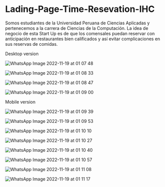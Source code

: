 # Lading-Page-Time-Resevation-IHC
Somos estudiantes de la Universidad Peruana de Ciencias Aplicadas y pertenecemos a la carrera de Ciencias de la Computación. La idea de negocio de esta Start Up es de que los comensales puedan reservar con anticipación en restaurantes bien calificados y así evitar complicaciones en sus reservas de comidas.

Desktop version

![WhatsApp Image 2022-11-19 at 01 07 48](https://user-images.githubusercontent.com/85711851/202837342-2af79af4-66d4-4230-853f-24a419cdc441.jpeg)

![WhatsApp Image 2022-11-19 at 01 08 33](https://user-images.githubusercontent.com/85711851/202837352-641c51d3-c235-41fe-87a7-469372f10d1c.jpeg)

![WhatsApp Image 2022-11-19 at 01 08 47](https://user-images.githubusercontent.com/85711851/202837356-2ac35ad6-5d88-45b5-a1e0-66050b53e17b.jpeg)

![WhatsApp Image 2022-11-19 at 01 09 00](https://user-images.githubusercontent.com/85711851/202837358-b826e571-aacb-4398-89c2-366cc749493a.jpeg)

Mobile version

![WhatsApp Image 2022-11-19 at 01 09 39](https://user-images.githubusercontent.com/85711851/202837390-892d5337-e547-49d4-9cab-0fcc5d841dfd.jpeg)

![WhatsApp Image 2022-11-19 at 01 09 53](https://user-images.githubusercontent.com/85711851/202837391-a68b7dde-de32-458a-9471-00cf1fe8fc43.jpeg)

![WhatsApp Image 2022-11-19 at 01 10 10](https://user-images.githubusercontent.com/85711851/202837397-6541e85d-2fba-4abb-81b6-15e865ae5611.jpeg)

![WhatsApp Image 2022-11-19 at 01 10 27](https://user-images.githubusercontent.com/85711851/202837401-f8c889c4-e78b-4095-8713-20e1f49c3b79.jpeg)

![WhatsApp Image 2022-11-19 at 01 10 40](https://user-images.githubusercontent.com/85711851/202837402-87d89749-4069-4173-81d0-d36b3cd114de.jpeg)

![WhatsApp Image 2022-11-19 at 01 10 57](https://user-images.githubusercontent.com/85711851/202837421-36061e04-c639-47f1-a858-fd620bee3b85.jpeg)

![WhatsApp Image 2022-11-19 at 01 11 08](https://user-images.githubusercontent.com/85711851/202837424-a4eea76d-0dce-41e1-b4b7-88daab0dcaac.jpeg)

![WhatsApp Image 2022-11-19 at 01 11 17](https://user-images.githubusercontent.com/85711851/202837428-d0c89318-35cd-4e28-bb6c-5bfa7abaeb50.jpeg)

